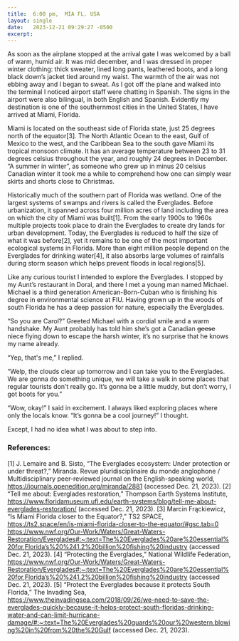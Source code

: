 ```yaml
---
title:  6:00 pm,  MIA FL. USA
layout: single
date:   2023-12-21 09:29:27 -0500
excerpt: 
---
```

As soon as the airplane stopped at the arrival gate I was welcomed by a ball of warm, humid air. It was mid december, and I was dressed in proper winter clothing: thick sweater, lined long pants, leathered boots, and a long black down’s jacket tied around my waist. The warmth of the air was not ebbing away and I began to sweat. As I got off the plane and walked into the terminal I noticed airport staff were chatting in Spanish. The signs in the airport were also bilingual, in both English and Spanish. Evidently my destination is one of the southernmost cities in the United States, I have arrived at Miami, Florida. 

Miami is located on the southeast side of Florida state, just 25 degrees north of the equator[3]. The North Atlantic Ocean to the east, Gulf of Mexico to the west, and the Caribbean Sea to the south gave Miami its tropical monsoon climate. It has an average temperature between 23 to 31 degrees celsius throughout the year, and roughly 24 degrees in December. “A summer in winter”, as someone who grew up in minus 20 celsius Canadian winter it took me a while to comprehend how one can simply wear skirts and shorts close to Christmas. 

Historically much of the southern part of Florida was wetland. One of the largest systems of swamps and rivers is called the Everglades. Before urbanization, it spanned across four million acres of land including the area on which the city of Miami was built[1]. From the early 1900s to 1960s multiple projects took place to drain the Everglades to create dry lands for urban development. Today, the Everglades is reduced to half the size of what it was before[2], yet it remains to be one of the most important ecological systems in Florida. More than eight million people depend on the Everglades for drinking water[4], it also absorbs large volumes of rainfalls during storm season which helps prevent floods in local regions[5].   

Like any curious tourist I intended to explore the Everglades. I stopped by my Aunt’s restaurant in Doral, and there I met a young man named Michael. Michael is a third generation American-Born-Cuban who is finishing his degree in environmental science at FIU. Having grown up in the woods of south Florida he has a deep passion for nature, especially the Everglades.

“So you are Carol?” Greeted Michael with a cordial smile and a warm handshake. My Aunt probably has told him she’s got a Canadian ~~geese~~ niece flying down to escape the harsh winter, it’s no surprise that he knows my name already.  

“Yep, that's me,” I replied. 

“Welp, the clouds clear up tomorrow and I can take you to the Everglades. We are gonna do something unique, we will take a walk in some places that regular tourists don’t really go. It’s gonna be a little muddy, but don’t worry, I got boots for you.”

“Wow, okay!” I said in excitement. I always liked exploring places where only the locals know. “It’s gonna be a cool journey!” I thought. 

Except, I had no idea what I was about to step into. 


### References:
[1] J. Lemaire and B. Sisto, “The Everglades ecosystem: Under protection or under threat?,” Miranda. Revue pluridisciplinaire du monde anglophone / Multidisciplinary peer-reviewed journal on the English-speaking world, https://journals.openedition.org/miranda/2881 (accessed Dec. 21, 2023). 
[2] “Tell me about: Everglades restoration,” Thompson Earth Systems Institute, https://www.floridamuseum.ufl.edu/earth-systems/blog/tell-me-about-everglades-restoration/ (accessed Dec. 21, 2023). 
[3] Marcin Frąckiewicz, “Is Miami Florida closer to the Equator?,” TS2 SPACE, https://ts2.space/en/is-miami-florida-closer-to-the-equator/#gsc.tab=0 https://www.nwf.org/Our-Work/Waters/Great-Waters-Restoration/Everglades#:~:text=The%20Everglades%20are%20essential%20for,Florida’s%20%241.2%20billion%20fishing%20industry (accessed Dec. 21, 2023). 
[4] “Protecting the Everglades,” National Wildlife Federation, https://www.nwf.org/Our-Work/Waters/Great-Waters-Restoration/Everglades#:~:text=The%20Everglades%20are%20essential%20for,Florida’s%20%241.2%20billion%20fishing%20industry (accessed Dec. 21, 2023). 
[5] “Protect the Everglades because it protects South Florida,” The Invading Sea, https://www.theinvadingsea.com/2018/09/26/we-need-to-save-the-everglades-quickly-because-it-helps-protect-south-floridas-drinking-water-and-can-limit-hurricane-damage/#:~:text=The%20Everglades%20guards%20our%20western,blowing%20in%20from%20the%20Gulf (accessed Dec. 21, 2023).
